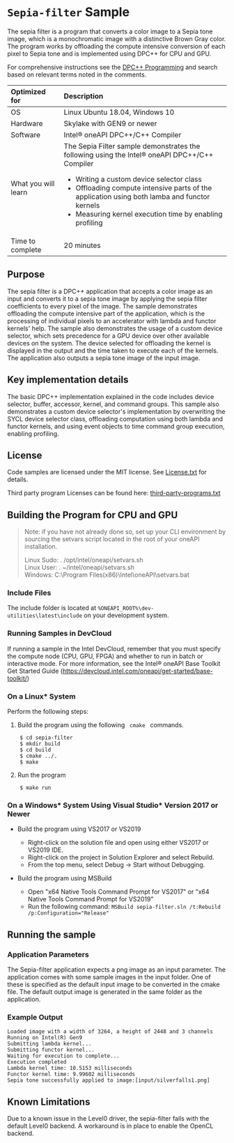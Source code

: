 # `Sepia-filter` Sample
The sepia filter is a program that converts a color image to a Sepia tone image, which is a monochromatic image with a distinctive Brown Gray color. The program works by offloading the compute intensive conversion of each pixel to Sepia tone and is implemented using DPC++ for CPU and GPU.

For comprehensive instructions see the [DPC++ Programming](https://software.intel.com/en-us/oneapi-programming-guide) and search based on relevant terms noted in the comments.

| Optimized for                     | Description
|:---                               |:---
| OS                                | Linux Ubuntu 18.04, Windows 10
| Hardware                          | Skylake with GEN9 or newer
| Software                          | Intel&reg; oneAPI DPC++/C++ Compiler
| What you will learn               | The Sepia Filter sample demonstrates the following using the Intel&reg; oneAPI DPC++/C++ Compiler <ul><li>Writing a custom device selector class</li><li>Offloading compute intensive parts of the application using both lamba and functor kernels</li><li>Measuring kernel execution time by enabling profiling</li></ul>
| Time to complete                  | 20 minutes

## Purpose
The sepia filter is a DPC++ application that accepts a color image as an input and converts it to a sepia tone image by applying the sepia filter coefficients to every pixel of the image. The sample demonstrates offloading the compute intensive part of the application, which is the processing of individual pixels to an accelerator with lambda and functor kernels' help.  The sample also demonstrates the usage of a custom device selector, which sets precedence for a GPU device over other available devices on the system.
The device selected for offloading the kernel is displayed in the output and the time taken to execute each of the kernels. The application also outputs a sepia tone image of the input image.

## Key implementation details
The basic DPC++ implementation explained in the code includes device selector, buffer, accessor, kernel, and command groups.  This sample also demonstrates a custom device selector's implementation by overwriting the SYCL device selector class, offloading computation using both lambda and functor kernels, and using event objects to time command group execution, enabling profiling.
 
## License  
Code samples are licensed under the MIT license. See
[License.txt](https://github.com/oneapi-src/oneAPI-samples/blob/master/License.txt) for details.

Third party program Licenses can be found here: [third-party-programs.txt](https://github.com/oneapi-src/oneAPI-samples/blob/master/third-party-programs.txt)

## Building the Program for CPU and GPU

> Note: if you have not already done so, set up your CLI 
> environment by sourcing the setvars script located in 
> the root of your oneAPI installation. 
>
> Linux Sudo: . /opt/intel/oneapi/setvars.sh  
> Linux User: . ~/intel/oneapi/setvars.sh  
> Windows: C:\Program Files(x86)\Intel\oneAPI\setvars.bat

### Include Files
The include folder is located at `%ONEAPI_ROOT%\dev-utilities\latest\include` on your development system.

### Running Samples in DevCloud
If running a sample in the Intel DevCloud, remember that you must specify the compute node (CPU, GPU, FPGA) and whether to run in batch or interactive mode. For more information, see the Intel&reg; oneAPI Base Toolkit Get Started Guide (https://devcloud.intel.com/oneapi/get-started/base-toolkit/)

### On a Linux* System

Perform the following steps:


1.  Build the program using the following <code> cmake </code> commands.
```
    $ cd sepia-filter  
    $ mkdir build  
    $ cd build  
    $ cmake ../.  
    $ make
```

2.  Run the program <br>
```
    $ make run

```

### On a Windows* System Using Visual Studio* Version 2017 or Newer
- Build the program using VS2017 or VS2019
    - Right-click on the solution file and open using either VS2017 or VS2019 IDE.
    - Right-click on the project in Solution Explorer and select Rebuild.
    - From the top menu, select Debug -> Start without Debugging.

- Build the program using MSBuild
     - Open "x64 Native Tools Command Prompt for VS2017" or "x64 Native Tools Command Prompt for VS2019"
     - Run the following command: `MSBuild sepia-filter.sln /t:Rebuild /p:Configuration="Release"`


## Running the sample

### Application Parameters
The Sepia-filter application expects a png image as an input parameter. The application comes with some sample images in the input folder. One of these is specified as the default input image to be converted in the cmake file. The default output image is generated in the same folder as the application.

### Example Output
```
Loaded image with a width of 3264, a height of 2448 and 3 channels
Running on Intel(R) Gen9
Submitting lambda kernel...
Submitting functor kernel...
Waiting for execution to complete...
Execution completed
Lambda kernel time: 10.5153 milliseconds
Functor kernel time: 9.99602 milliseconds
Sepia tone successfully applied to image:[input/silverfalls1.png]
```
## Known Limitations

Due to a known issue in the Level0 driver, the sepia-filter fails with the default Level0 backend. A workaround is in place to enable the OpenCL backend.
